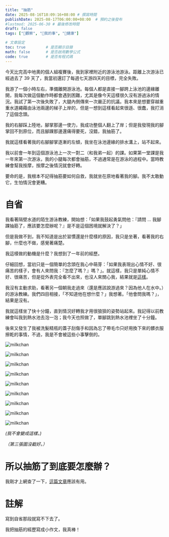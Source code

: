 ```yaml
---
title: "抽筋"
date: 2025-08-16T18:09:16+08:00 # 撰寫時間
publishDate: 2025-08-17T06:00:00+08:00  # 預約之後發布
#lastmod: 2025-06-30 # 最後修改時間
draft: false
tags: ["🤔觀察", "🐧我的事", "💪健康"]

# 文章設定
toc: true         # 是否顯示目錄
math: false       # 是否啟用數學公式
code: true        # 是否有程式碼
---
```


今天比完高中地奧的個人組複賽後，我到家裡附近的游泳池游泳。距離上次游泳已經過去了 39 天了，我當初還訂了每週七天游四天的目標，完全失敗。

我游了一個小時左右，準備離開游泳池。每個人都是直接一腳跨上泳池的邊緣離開，我每次做這個動作時都會遇到困難，尤其是像今天這樣很久沒有游過泳的情況。我試了第一次後失敗了，大腿內側傳來一次嚴正的抗議。我本來是想要穿越重重水道繩藉由泳池兩邊的梯子上岸的，但是一想到這樣看起來很遜、很蠢，我打消了這個念頭。

我的右腳踩上陸地，腳掌那邊一使力，我成功整個人翻上了岸；但是我發現我的腳掌回不到原位，而且腳踝那邊還痛得要死，沒錯，我抽筋了。

我就這樣看著我的右腳腳掌逐漸的左傾，我坐在泳池邊緣的排水溝上，站不起來。

我以前會一年到這個游泳池上一次一對二（和我弟一起）的課。如果第一堂課是我一年來第一次游泳，我的小腿每次都會抽筋，不過通常是在游泳的過程中。當時教練會幫我按摩，按摩之後情況就會好轉。

要命的是，我根本不記得抽筋要如何自救，我就坐在原地看著我的腳。我不太敢動它，生怕情況會更糟。

# 自省

我看著隔壁水道的陌生游泳教練，開始想：「如果我鼓起勇氣問他：『請問 ... 我腳踝抽筋了，應該要怎麼辦呢？』是不是這個困境就解決了？」

但是我做不到，我不知道是出於習慣還是什麼樣的原因，我只是坐著，看著我的右腳，什麼也不做，感覺著痛楚。

我這樣做的動機是什麼？我想到了一年前的經歷。

仔細回想，當初只是一個簡單的念頭在我心中萌芽：「如果我表現出心情不好、很痛苦的樣子，會有人來問我：『怎麼了嗎？』嗎？」。就這樣，我只是單純心情不好、很痛苦，但是從外表完全看不出來，也沒人來關心我，結果就是[這樣](https://tux24.xyz/articles/the-endless-loop)。

我沒有主動求助，看著另一個朝我走過來（還是應該說游過來？因為他人在水中。）的游泳教練。我們四目相接，「不知道他在想什麼？」我想著。「他會問我嗎？」，結果是沒有。

我就這樣坐了快十分鐘，直到情況好轉我才用很狼狽的姿勢站起來。我記得以前教練會叫我到熱水池去泡一泡；我今天也照做了，單腳跳到熱水池裡坐了十分鐘。

後來又發生了我被洗髮精瓶的蓋子刮傷手和因為忘了帶毛巾只好用換下來的髒衣服擦乾的事情，不過，我是不會被這些小事擊倒的。

![milkchan](images/milk1.jpg)

![milkchan](images/milk2.jpg)

![milkchan](images/milk3.jpg)

![milkchan](images/milk4.jpg)

![milkchan](images/milk5.jpg)

![milkchan](images/milk6.jpg)

![milkchan](images/milk7.jpg)

![milkchan](images/milk8.jpg)

![milkchan](images/milk9.jpg)

_(我不會變成這樣。)_

_（第三張圖沒截好。）_

# 所以抽筋了到底要怎麼辦？

我剛才上網查了一下，[這篇文章](https://www.wikihow.com/Deal-with-Foot-Cramps)應該有用。

# 註解

寫到自省那段就寫不下去了。

我把抽筋的經歷寫成小作文，我真棒！